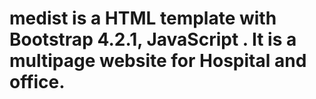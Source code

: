 # medist is a HTML template with Bootstrap 4.2.1, JavaScript . It is a multipage website for Hospital and office.
